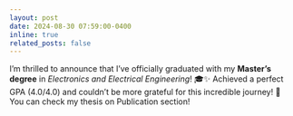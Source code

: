 ```yaml
---
layout: post
date: 2024-08-30 07:59:00-0400
inline: true
related_posts: false
---
```


I’m thrilled to announce that I’ve officially graduated with my **Master’s degree** in *Electronics and Electrical Engineering*! 🎓✨ Achieved a perfect GPA (4.0/4.0) and couldn’t be more grateful for this incredible journey! 🙌
You can check my thesis on Publication section!
